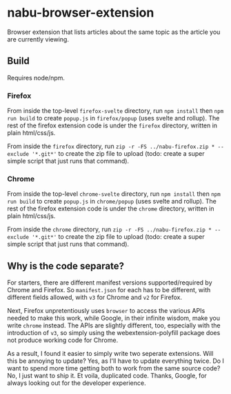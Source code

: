 # nabu-browser-extension
Browser extension that lists articles about the same topic as the article you are currently viewing.

## Build

Requires node/npm.

### Firefox

From inside the top-level `firefox-svelte` directory, run `npm install` then `npm run build` to create `popup.js` in `firefox/popup` (uses svelte and rollup). The rest of the firefox extension code is under the `firefox` directory, written in plain html/css/js.

From inside the `firefox` directory, run `zip -r -FS ../nabu-firefox.zip * --exclude '*.git*'` to create the zip file to upload (todo: create a super simple script that just runs that command).

### Chrome

From inside the top-level `chrome-svelte` directory, run `npm install` then `npm run build` to create `popup.js` in `chrome/popup` (uses svelte and rollup). The rest of the firefox extension code is under the `chrome` directory, written in plain html/css/js.

From inside the `chrome` directory, run `zip -r -FS ../nabu-firefox.zip * --exclude '*.git*'` to create the zip file to upload (todo: create a super simple script that just runs that command).

## Why is the code separate?
For starters, there are different manifest versions supported/required by Chrome and Firefox. So `manifest.json` for each has to be different, with different fields allowed, with `v3` for Chrome and `v2` for Firefox.

Next, Firefox unpretentiously uses `browser` to access the various APIs needed to make this work, while Google, in their infinite wisdom, make you write `chrome` instead. The APIs are slightly different, too, especially with the introduction of `v3`, so simply using the webextension-polyfill package does not produce working code for Chrome.

As a result, I found it easier to simply write two seperate extensions. Will this be annoying to update? Yes, as I'll have to update everything twice. Do I want to spend more time getting both to work from the same source code? No, I just want to ship it. Et voila, duplicated code. Thanks, Google, for always looking out for the developer experience.